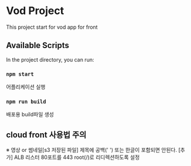 # Vod Project

This project start for vod app for front

## Available Scripts

In the project directory, you can run:

### `npm start`

어플리케이션 실행

### `npm run build`

배포용 build파일 생성

## cloud front 사용법 주의

※ 영상 or 썸네일[s3 저장된 파일] 제목에 공백(' ') 또는 한글이 포함되면 안된다.
[추가] ALB 리스터 80포트를 443 root(/)로 리디렉션하도록 설정
